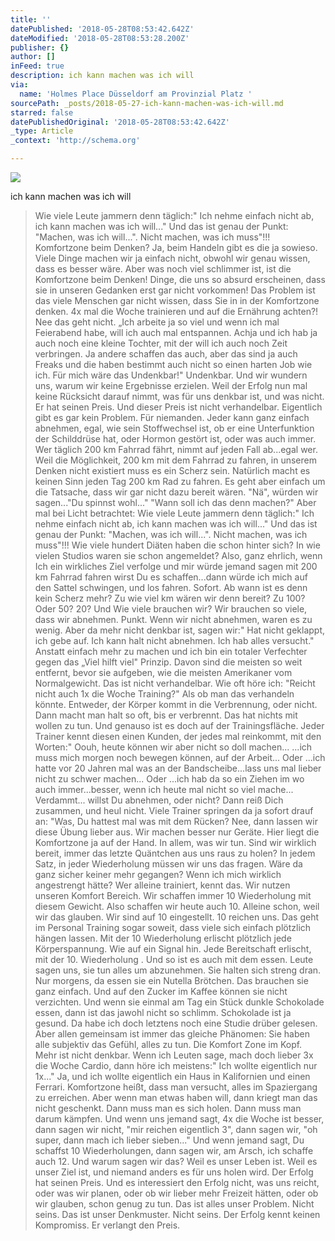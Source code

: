 ```yaml
---
title: ''
datePublished: '2018-05-28T08:53:42.642Z'
dateModified: '2018-05-28T08:53:28.200Z'
publisher: {}
author: []
inFeed: true
description: ich kann machen was ich will
via:
  name: 'Holmes Place Düsseldorf am Provinzial Platz '
sourcePath: _posts/2018-05-27-ich-kann-machen-was-ich-will.md
starred: false
datePublishedOriginal: '2018-05-28T08:53:42.642Z'
_type: Article
_context: 'http://schema.org'

---
```

![](https://the-grid-user-content.s3-us-west-2.amazonaws.com/a7236084-f636-441d-99f8-c51accd5f886.jpg)

ich kann machen was ich will

> Wie viele Leute jammern denn täglich:" Ich nehme einfach nicht ab, ich kann machen was ich will..."
> Und das ist genau der Punkt: "Machen, was ich will...". Nicht machen, was ich muss"!!!
> Komfortzone beim Denken?
> Ja, beim Handeln gibt es die ja sowieso. Viele Dinge machen wir ja einfach nicht, obwohl wir genau wissen, dass es besser wäre.
> Aber was noch viel schlimmer ist, ist die Komfortzone beim Denken! Dinge, die uns so absurd erscheinen, dass sie in unseren Gedanken erst gar nicht vorkommen!
> Das Problem ist das viele Menschen gar nicht wissen, dass Sie in in der Komfortzone denken.
> 4x mal die Woche trainieren und auf die Ernährung achten?! Nee das geht nicht. „Ich arbeite ja so viel und wenn ich mal Feierabend habe, will ich auch mal entspannen. Achja und ich hab ja auch noch eine kleine Tochter, mit der will ich auch noch Zeit verbringen.
> Ja andere schaffen das auch, aber das sind ja auch Freaks und die haben bestimmt auch nicht so einen harten Job wie ich. Für mich wäre das Undenkbar!"
> Undenkbar. Und wir wundern uns, warum wir keine Ergebnisse erzielen. Weil der Erfolg nun mal keine Rücksicht darauf nimmt, was für uns denkbar ist, und was nicht. Er hat seinen Preis. Und dieser Preis ist nicht verhandelbar.
> Eigentlich gibt es gar kein Problem. Für niemanden. Jeder kann ganz einfach abnehmen, egal, wie sein Stoffwechsel ist, ob er eine Unterfunktion der Schilddrüse hat, oder Hormon gestört ist, oder was auch immer.
> Wer täglich 200 km Fahrrad fährt, nimmt auf jeden Fall ab...egal wer.
> Weil die Möglichkeit, 200 km mit dem Fahrrad zu fahren, in unserem Denken nicht existiert muss es ein Scherz sein.
> Natürlich macht es keinen Sinn jeden Tag 200 km Rad zu fahren. Es geht aber einfach um die Tatsache, dass wir gar nicht dazu bereit wären. "Nä", würden wir sagen..."Du spinnst wohl..." "Wann soll ich das denn machen?"
> Aber mal bei Licht betrachtet: 
> Wie viele Leute jammern denn täglich:" Ich nehme einfach nicht ab, ich kann machen was ich will..."
> Und das ist genau der Punkt: "Machen, was ich will...". Nicht machen, was ich muss"!!!
> Wie viele hundert Diäten haben die schon hinter sich? In wie vielen Studios waren sie schon angemeldet?
> Also, ganz ehrlich, wenn Ich ein wirkliches Ziel verfolge und mir würde jemand sagen mit 200 km Fahrrad fahren wirst Du es schaffen...dann würde ich mich auf den Sattel schwingen, und los fahren. Sofort.
> Ab wann ist es denn kein Scherz mehr? Zu wie viel km wären wir denn bereit? Zu 100? Oder 50? 20?
> Und Wie viele brauchen wir?
> Wir brauchen so viele, dass wir abnehmen. Punkt. Wenn wir nicht abnehmen, waren es zu wenig. Aber da mehr nicht denkbar ist, sagen wir:" Hat nicht geklappt, ich gebe auf. Ich kann halt nicht abnehmen. Ich hab alles versucht." Anstatt einfach mehr zu machen und ich bin ein totaler Verfechter gegen das „Viel hilft viel" Prinzip. Davon sind die meisten so weit entfernt, bevor sie aufgeben, wie die meisten Amerikaner vom Normalgewicht.
> Das ist nicht verhandelbar. Wie oft höre ich: "Reicht nicht auch 1x die Woche Training?" Als ob man das verhandeln könnte. Entweder, der Körper kommt in die Verbrennung, oder nicht. Dann macht man halt so oft, bis er verbrennt. Das hat nichts mit wollen zu tun.
> Und genauso ist es doch auf der Trainingsfläche. Jeder Trainer kennt diesen einen Kunden, der jedes mal reinkommt, mit den Worten:" Oouh, heute können wir aber nicht so doll machen...
> ...ich muss mich morgen noch bewegen können, auf der Arbeit...
> Oder
> ...ich hatte vor 20 Jahren mal was an der Bandscheibe...lass uns mal lieber nicht zu schwer machen...
> Oder
> ...ich hab da so ein Ziehen im wo auch immer...besser, wenn ich heute mal nicht so viel mache...
> Verdammt... willst Du abnehmen, oder nicht? Dann reiß Dich zusammen, und heul nicht.
> Viele Trainer springen da ja sofort drauf an:
> "Was, Du hattest mal was mit dem Rücken? Nee, dann lassen wir diese Übung lieber aus. Wir machen besser nur Geräte. 
> Hier liegt die Komfortzone ja auf der Hand.
> In allem, was wir tun. Sind wir wirklich bereit, immer das letzte Quäntchen aus uns raus zu holen?
> In jedem Satz, in jeder Wiederholung müssen wir uns das fragen.
> Wäre da ganz sicher keiner mehr gegangen? Wenn ich mich wirklich angestrengt hätte?
> Wer alleine trainiert, kennt das. Wir nutzen unseren Komfort Bereich. Wir schaffen immer 10 Wiederholung mit diesem Gewicht. Also schaffen wir heute auch 10\. Alleine schon, weil wir das glauben. Wir sind auf 10 eingestellt. 10 reichen uns.
> Das geht im Personal Training sogar soweit, dass viele sich einfach plötzlich hängen lassen. Mit der 10 Wiederholung erlischt plötzlich jede Körperspannung. Wie auf ein Signal hin. Jede Bereitschaft erlischt, mit der 10\. Wiederholung
> .
> Und so ist es auch mit dem essen. Leute sagen uns, sie tun alles um abzunehmen. Sie halten sich streng dran. Nur morgens, da essen sie ein Nutella Brötchen. Das brauchen sie ganz einfach. Und auf den Zucker im Kaffee können sie nicht verzichten. Und wenn sie einmal am Tag ein Stück dunkle Schokolade essen, dann ist das jawohl nicht so schlimm.
> Schokolade ist ja gesund. Da habe ich doch letztens noch eine Studie drüber gelesen.
> Aber allen gemeinsam ist immer das gleiche Phänomen: Sie haben alle subjektiv das Gefühl, alles zu tun. Die Komfort Zone im Kopf. Mehr ist nicht denkbar.
> Wenn ich Leuten sage, mach doch lieber 3x die Woche Cardio, dann höre ich meistens:" Ich wollte eigentlich nur 1x..."
> Ja, und ich wollte eigentlich ein Haus in Kalifornien und einen Ferrari.
> Komfortzone heißt, dass man versucht, alles im Spaziergang zu erreichen. Aber wenn man etwas haben will, dann kriegt man das nicht geschenkt. Dann muss man es sich holen. Dann muss man darum kämpfen. Und wenn uns jemand sagt, 4x die Woche ist besser, dann sagen wir nicht, "mir reichen eigentlich 3", dann sagen wir, "oh super, dann mach ich lieber sieben..."
> Und wenn jemand sagt, Du schaffst 10 Wiederholungen, dann sagen wir, am Arsch, ich schaffe auch 12\.
> Und warum sagen wir das? Weil es unser Leben ist. Weil es unser Ziel ist, und niemand anders es für uns holen wird. Der Erfolg hat seinen Preis. Und es interessiert den Erfolg nicht, was uns reicht, oder was wir planen, oder ob wir lieber mehr Freizeit hätten, oder ob wir glauben, schon genug zu tun. Das ist alles unser Problem. Nicht seins. Das ist unser Denkmuster. Nicht seins. Der Erfolg kennt keinen Kompromiss. Er verlangt den Preis.
>
